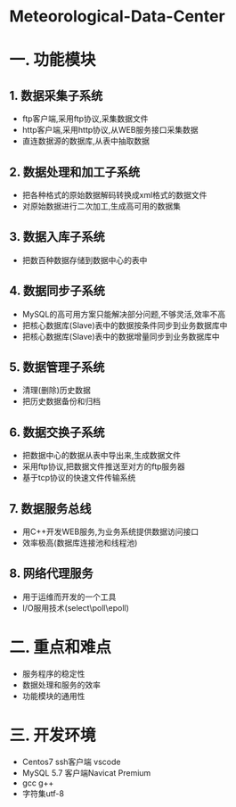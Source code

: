 # Meteorological-Data-Center


# 一. 功能模块

## 1. 数据采集子系统

- ftp客户端,采用ftp协议,采集数据文件
- http客户端,采用http协议,从WEB服务接口采集数据
- 直连数据源的数据库,从表中抽取数据

## 2. 数据处理和加工子系统

- 把各种格式的原始数据解码转换成xml格式的数据文件
- 对原始数据进行二次加工,生成高可用的数据集

## 3. 数据入库子系统

- 把数百种数据存储到数据中心的表中

## 4. 数据同步子系统

- MySQL的高可用方案只能解决部分问题,不够灵活,效率不高
- 把核心数据库(Slave)表中的数据按条件同步到业务数据库中
- 把核心数据库(Slave)表中的数据增量同步到业务数据库中

## 5. 数据管理子系统

- 清理(删除)历史数据
- 把历史数据备份和归档

## 6. 数据交换子系统

- 把数据中心的数据从表中导出来,生成数据文件
- 采用ftp协议,把数据文件推送至对方的ftp服务器
- 基于tcp协议的快速文件传输系统

## 7. 数据服务总线

- 用C++开发WEB服务,为业务系统提供数据访问接口
- 效率极高(数据库连接池和线程池)

## 8. 网络代理服务

- 用于运维而开发的一个工具
- I/O服用技术(select\poll\epoll)

# 二. 重点和难点

- 服务程序的稳定性
- 数据处理和服务的效率
- 功能模块的通用性

# 三. 开发环境

- Centos7    ssh客户端    vscode
- MySQL 5.7    客户端Navicat Premium
- gcc    g++
- 字符集utf-8
